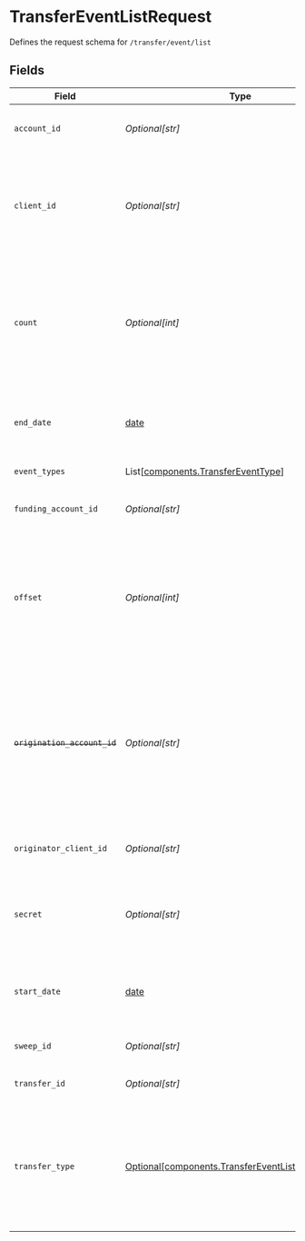 # TransferEventListRequest

Defines the request schema for `/transfer/event/list`


## Fields

| Field                                                                                                                                                                                                                | Type                                                                                                                                                                                                                 | Required                                                                                                                                                                                                             | Description                                                                                                                                                                                                          |
| -------------------------------------------------------------------------------------------------------------------------------------------------------------------------------------------------------------------- | -------------------------------------------------------------------------------------------------------------------------------------------------------------------------------------------------------------------- | -------------------------------------------------------------------------------------------------------------------------------------------------------------------------------------------------------------------- | -------------------------------------------------------------------------------------------------------------------------------------------------------------------------------------------------------------------- |
| `account_id`                                                                                                                                                                                                         | *Optional[str]*                                                                                                                                                                                                      | :heavy_minus_sign:                                                                                                                                                                                                   | The account ID to get events for all transactions to/from an account.                                                                                                                                                |
| `client_id`                                                                                                                                                                                                          | *Optional[str]*                                                                                                                                                                                                      | :heavy_minus_sign:                                                                                                                                                                                                   | Your Plaid API `client_id`. The `client_id` is required and may be provided either in the `PLAID-CLIENT-ID` header or as part of a request body.                                                                     |
| `count`                                                                                                                                                                                                              | *Optional[int]*                                                                                                                                                                                                      | :heavy_minus_sign:                                                                                                                                                                                                   | The maximum number of transfer events to return. If the number of events matching the above parameters is greater than `count`, the most recent events will be returned.                                             |
| `end_date`                                                                                                                                                                                                           | [date](https://docs.python.org/3/library/datetime.html#date-objects)                                                                                                                                                 | :heavy_minus_sign:                                                                                                                                                                                                   | The end datetime of transfers to list. This should be in RFC 3339 format (i.e. `2019-12-06T22:35:49Z`)                                                                                                               |
| `event_types`                                                                                                                                                                                                        | List[[components.TransferEventType](../../models/shared/transfereventtype.md)]                                                                                                                                       | :heavy_minus_sign:                                                                                                                                                                                                   | Filter events by event type.                                                                                                                                                                                         |
| `funding_account_id`                                                                                                                                                                                                 | *Optional[str]*                                                                                                                                                                                                      | :heavy_minus_sign:                                                                                                                                                                                                   | Filter transfer events to only those with the specified `funding_account_id`.                                                                                                                                        |
| `offset`                                                                                                                                                                                                             | *Optional[int]*                                                                                                                                                                                                      | :heavy_minus_sign:                                                                                                                                                                                                   | The offset into the list of transfer events. When `count`=25 and `offset`=0, the first 25 events will be returned. When `count`=25 and `offset`=25, the next 25 events will be returned.                             |
| ~~`origination_account_id`~~                                                                                                                                                                                         | *Optional[str]*                                                                                                                                                                                                      | :heavy_minus_sign:                                                                                                                                                                                                   | : warning: ** DEPRECATED **: This will be removed in a future release, please migrate away from it as soon as possible.<br/><br/>The origination account ID to get events for transfers from a specific origination account. |
| `originator_client_id`                                                                                                                                                                                               | *Optional[str]*                                                                                                                                                                                                      | :heavy_minus_sign:                                                                                                                                                                                                   | Filter transfer events to only those with the specified originator client.                                                                                                                                           |
| `secret`                                                                                                                                                                                                             | *Optional[str]*                                                                                                                                                                                                      | :heavy_minus_sign:                                                                                                                                                                                                   | Your Plaid API `secret`. The `secret` is required and may be provided either in the `PLAID-SECRET` header or as part of a request body.                                                                              |
| `start_date`                                                                                                                                                                                                         | [date](https://docs.python.org/3/library/datetime.html#date-objects)                                                                                                                                                 | :heavy_minus_sign:                                                                                                                                                                                                   | The start datetime of transfers to list. This should be in RFC 3339 format (i.e. `2019-12-06T22:35:49Z`)                                                                                                             |
| `sweep_id`                                                                                                                                                                                                           | *Optional[str]*                                                                                                                                                                                                      | :heavy_minus_sign:                                                                                                                                                                                                   | Plaid’s unique identifier for a sweep.                                                                                                                                                                               |
| `transfer_id`                                                                                                                                                                                                        | *Optional[str]*                                                                                                                                                                                                      | :heavy_minus_sign:                                                                                                                                                                                                   | Plaid’s unique identifier for a transfer.                                                                                                                                                                            |
| `transfer_type`                                                                                                                                                                                                      | [Optional[components.TransferEventListTransferType]](../../models/shared/transfereventlisttransfertype.md)                                                                                                           | :heavy_minus_sign:                                                                                                                                                                                                   | The type of transfer. This will be either `debit` or `credit`.  A `debit` indicates a transfer of money into your origination account; a `credit` indicates a transfer of money out of your origination account.     |